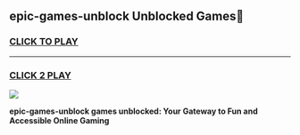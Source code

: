 
## epic-games-unblock Unblocked Games👋
<h3>
<a href="https://news.freeplayer.one?title=epic-games-unblock&ref=16F">CLICK TO PLAY</a></h3>
<hr>

<h3>
<a href="https://news.freeplayer.one?title=epic-games-unblock&ref=16F">CLICK 2 PLAY</a>
  
</h3>

<a href="https://news.freeplayer.one?title=epic-games-unblock&ref=16F/"><img src="https://clearcache.store/games.png"></a>


**epic-games-unblock games unblocked: Your Gateway to Fun and Accessible Online Gaming**
